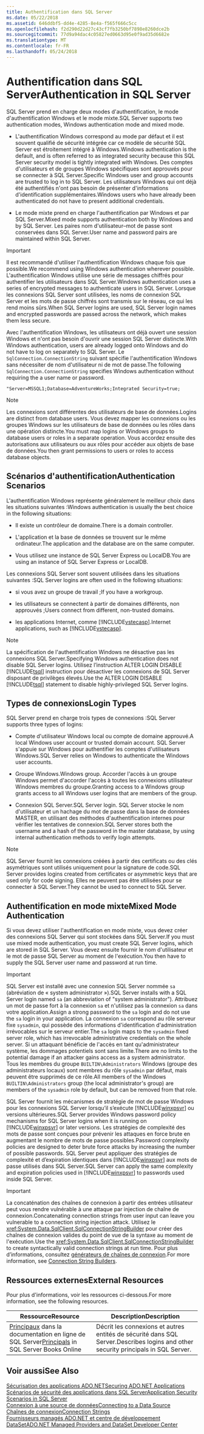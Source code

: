 ```yaml
---
title: Authentification dans SQL Server
ms.date: 05/22/2018
ms.assetid: 646ddbf5-dd4e-4285-8e4a-f565f666c5cc
ms.openlocfilehash: f2d290d22d27c43cf7fb3250bf7898e8260dce2b
ms.sourcegitcommit: 77d9a94dac4c05827ed0663d95e0f9ad35d6682e
ms.translationtype: MT
ms.contentlocale: fr-FR
ms.lasthandoff: 05/24/2018
---
```

# <a name="authentication-in-sql-server"></a><span data-ttu-id="51e42-102">Authentification dans SQL Server</span><span class="sxs-lookup"><span data-stu-id="51e42-102">Authentication in SQL Server</span></span>
<span data-ttu-id="51e42-103">SQL Server prend en charge deux modes d'authentification, le mode d'authentification Windows et le mode mixte.</span><span class="sxs-lookup"><span data-stu-id="51e42-103">SQL Server supports two authentication modes, Windows authentication mode and mixed mode.</span></span>  
  
-   <span data-ttu-id="51e42-104">L'authentification Windows correspond au mode par défaut et il est souvent qualifié de sécurité intégrée car ce modèle de sécurité SQL Server est étroitement intégré à Windows.</span><span class="sxs-lookup"><span data-stu-id="51e42-104">Windows authentication is the default, and is often referred to as integrated security because this SQL Server security model is tightly integrated with Windows.</span></span> <span data-ttu-id="51e42-105">Des comptes d'utilisateurs et de groupes Windows spécifiques sont approuvés pour se connecter à SQL Server.</span><span class="sxs-lookup"><span data-stu-id="51e42-105">Specific Windows user and group accounts are trusted to log in to SQL Server.</span></span> <span data-ttu-id="51e42-106">Les utilisateurs Windows qui ont déjà été authentifiés n'ont pas besoin de présenter d'informations d'identification supplémentaires.</span><span class="sxs-lookup"><span data-stu-id="51e42-106">Windows users who have already been authenticated do not have to present additional credentials.</span></span>  
  
-   <span data-ttu-id="51e42-107">Le mode mixte prend en charge l'authentification par Windows et par SQL Server.</span><span class="sxs-lookup"><span data-stu-id="51e42-107">Mixed mode supports authentication both by Windows and by SQL Server.</span></span> <span data-ttu-id="51e42-108">Les paires nom d'utilisateur–mot de passe sont conservées dans SQL Server.</span><span class="sxs-lookup"><span data-stu-id="51e42-108">User name and password pairs are maintained within SQL Server.</span></span>  
  
> [!IMPORTANT]
>  <span data-ttu-id="51e42-109">Il est recommandé d'utiliser l'authentification Windows chaque fois que possible.</span><span class="sxs-lookup"><span data-stu-id="51e42-109">We recommend using Windows authentication wherever possible.</span></span> <span data-ttu-id="51e42-110">L'authentification Windows utilise une série de messages chiffrés pour authentifier les utilisateurs dans SQL Server.</span><span class="sxs-lookup"><span data-stu-id="51e42-110">Windows authentication uses a series of encrypted messages to authenticate users in SQL Server.</span></span> <span data-ttu-id="51e42-111">Lorsque les connexions SQL Server sont utilisées, les noms de connexion SQL Server et les mots de passe chiffrés sont transmis sur le réseau, ce qui les rend moins sûrs.</span><span class="sxs-lookup"><span data-stu-id="51e42-111">When SQL Server logins are used, SQL Server login names and encrypted passwords are passed across the network, which makes them less secure.</span></span>  
  
 <span data-ttu-id="51e42-112">Avec l'authentification Windows, les utilisateurs ont déjà ouvert une session Windows et n'ont pas besoin d'ouvrir une session SQL Server distincte.</span><span class="sxs-lookup"><span data-stu-id="51e42-112">With Windows authentication, users are already logged onto Windows and do not have to log on separately to SQL Server.</span></span> <span data-ttu-id="51e42-113">Le `SqlConnection.ConnectionString` suivant spécifie l'authentification Windows sans nécessiter de nom d'utilisateur ni de mot de passe.</span><span class="sxs-lookup"><span data-stu-id="51e42-113">The following `SqlConnection.ConnectionString` specifies Windows authentication without requiring the a user name or password.</span></span>  
  
```  
"Server=MSSQL1;Database=AdventureWorks;Integrated Security=true;  
```  
  
> [!NOTE]
>  <span data-ttu-id="51e42-114">Les connexions sont différentes des utilisateurs de base de données.</span><span class="sxs-lookup"><span data-stu-id="51e42-114">Logins are distinct from database users.</span></span> <span data-ttu-id="51e42-115">Vous devez mapper les connexions ou les groupes Windows sur les utilisateurs de base de données ou les rôles dans une opération distincte.</span><span class="sxs-lookup"><span data-stu-id="51e42-115">You must map logins or Windows groups to database users or roles in a separate operation.</span></span> <span data-ttu-id="51e42-116">Vous accordez ensuite des autorisations aux utilisateurs ou aux rôles pour accéder aux objets de base de données.</span><span class="sxs-lookup"><span data-stu-id="51e42-116">You then grant permissions to users or roles to access database objects.</span></span>  
  
## <a name="authentication-scenarios"></a><span data-ttu-id="51e42-117">Scénarios d'authentification</span><span class="sxs-lookup"><span data-stu-id="51e42-117">Authentication Scenarios</span></span>  
 <span data-ttu-id="51e42-118">L'authentification Windows représente généralement le meilleur choix dans les situations suivantes :</span><span class="sxs-lookup"><span data-stu-id="51e42-118">Windows authentication is usually the best choice in the following situations:</span></span>  
  
-   <span data-ttu-id="51e42-119">Il existe un contrôleur de domaine.</span><span class="sxs-lookup"><span data-stu-id="51e42-119">There is a domain controller.</span></span>  
  
-   <span data-ttu-id="51e42-120">L'application et la base de données se trouvent sur le même ordinateur.</span><span class="sxs-lookup"><span data-stu-id="51e42-120">The application and the database are on the same computer.</span></span>  
  
-   <span data-ttu-id="51e42-121">Vous utilisez une instance de SQL Server Express ou LocalDB.</span><span class="sxs-lookup"><span data-stu-id="51e42-121">You are using an instance of SQL Server Express or LocalDB.</span></span>  
  
 <span data-ttu-id="51e42-122">Les connexions SQL Server sont souvent utilisées dans les situations suivantes :</span><span class="sxs-lookup"><span data-stu-id="51e42-122">SQL Server logins are often used in the following situations:</span></span>  
  
-   <span data-ttu-id="51e42-123">si vous avez un groupe de travail ;</span><span class="sxs-lookup"><span data-stu-id="51e42-123">If you have a workgroup.</span></span>  
  
-   <span data-ttu-id="51e42-124">les utilisateurs se connectent à partir de domaines différents, non approuvés ;</span><span class="sxs-lookup"><span data-stu-id="51e42-124">Users connect from different, non-trusted domains.</span></span>  
  
-   <span data-ttu-id="51e42-125">les applications Internet, comme [!INCLUDE[vstecasp](../../../../../includes/vstecasp-md.md)].</span><span class="sxs-lookup"><span data-stu-id="51e42-125">Internet applications, such as [!INCLUDE[vstecasp](../../../../../includes/vstecasp-md.md)].</span></span>  
  
> [!NOTE]
>  <span data-ttu-id="51e42-126">La spécification de l'authentification Windows ne désactive pas les connexions SQL Server.</span><span class="sxs-lookup"><span data-stu-id="51e42-126">Specifying Windows authentication does not disable SQL Server logins.</span></span> <span data-ttu-id="51e42-127">Utilisez l’instruction ALTER LOGIN DISABLE [!INCLUDE[tsql](../../../../../includes/tsql-md.md)] instruction pour désactiver les connexions de SQL Server disposant de privilèges élevés.</span><span class="sxs-lookup"><span data-stu-id="51e42-127">Use the ALTER LOGIN DISABLE [!INCLUDE[tsql](../../../../../includes/tsql-md.md)] statement to disable highly-privileged SQL Server logins.</span></span>  
  
## <a name="login-types"></a><span data-ttu-id="51e42-128">Types de connexions</span><span class="sxs-lookup"><span data-stu-id="51e42-128">Login Types</span></span>  
 <span data-ttu-id="51e42-129">SQL Server prend en charge trois types de connexions :</span><span class="sxs-lookup"><span data-stu-id="51e42-129">SQL Server supports three types of logins:</span></span>  
  
-   <span data-ttu-id="51e42-130">Compte d'utilisateur Windows local ou compte de domaine approuvé.</span><span class="sxs-lookup"><span data-stu-id="51e42-130">A local Windows user account or trusted domain account.</span></span> <span data-ttu-id="51e42-131">SQL Server s'appuie sur Windows pour authentifier les comptes d'utilisateurs Windows.</span><span class="sxs-lookup"><span data-stu-id="51e42-131">SQL Server relies on Windows to authenticate the Windows user accounts.</span></span>  
  
-   <span data-ttu-id="51e42-132">Groupe Windows.</span><span class="sxs-lookup"><span data-stu-id="51e42-132">Windows group.</span></span> <span data-ttu-id="51e42-133">Accorder l'accès à un groupe Windows permet d'accorder l'accès à toutes les connexions utilisateur Windows membres du groupe.</span><span class="sxs-lookup"><span data-stu-id="51e42-133">Granting access to a Windows group grants access to all Windows user logins that are members of the group.</span></span>  
  
-   <span data-ttu-id="51e42-134">Connexion SQL Server.</span><span class="sxs-lookup"><span data-stu-id="51e42-134">SQL Server login.</span></span> <span data-ttu-id="51e42-135">SQL Server stocke le nom d'utilisateur et un hachage du mot de passe dans la base de données MASTER, en utilisant des méthodes d'authentification internes pour vérifier les tentatives de connexion.</span><span class="sxs-lookup"><span data-stu-id="51e42-135">SQL Server stores both the username and a hash of the password in the master database, by using internal authentication methods to verify login attempts.</span></span>  
  
> [!NOTE]
>  <span data-ttu-id="51e42-136">SQL Server fournit les connexions créées à partir des certificats ou des clés asymétriques sont utilisés uniquement pour la signature de code.</span><span class="sxs-lookup"><span data-stu-id="51e42-136">SQL Server provides logins created from certificates or asymmetric keys that are used only for code signing.</span></span> <span data-ttu-id="51e42-137">Elles ne peuvent pas être utilisées pour se connecter à SQL Server.</span><span class="sxs-lookup"><span data-stu-id="51e42-137">They cannot be used to connect to SQL Server.</span></span>  
  
## <a name="mixed-mode-authentication"></a><span data-ttu-id="51e42-138">Authentification en mode mixte</span><span class="sxs-lookup"><span data-stu-id="51e42-138">Mixed Mode Authentication</span></span>  
 <span data-ttu-id="51e42-139">Si vous devez utiliser l'authentification en mode mixte, vous devez créer des connexions SQL Server qui sont stockées dans SQL Server.</span><span class="sxs-lookup"><span data-stu-id="51e42-139">If you must use mixed mode authentication, you must create SQL Server logins, which are stored in SQL Server.</span></span> <span data-ttu-id="51e42-140">Vous devez ensuite fournir le nom d'utilisateur et le mot de passe SQL Server au moment de l'exécution.</span><span class="sxs-lookup"><span data-stu-id="51e42-140">You then have to supply the SQL Server user name and password at run time.</span></span>  
  
> [!IMPORTANT]
>  <span data-ttu-id="51e42-141">SQL Server est installé avec une connexion SQL Server nommée `sa` (abréviation de « system administrator »).</span><span class="sxs-lookup"><span data-stu-id="51e42-141">SQL Server installs with a SQL Server login named `sa` (an abbreviation of "system administrator").</span></span> <span data-ttu-id="51e42-142">Attribuez un mot de passe fort à la connexion `sa` et n'utilisez pas la connexion `sa` dans votre application.</span><span class="sxs-lookup"><span data-stu-id="51e42-142">Assign a strong password to the `sa` login and do not use the `sa` login in your application.</span></span> <span data-ttu-id="51e42-143">La connexion `sa` correspond au rôle serveur fixe `sysadmin`, qui possède des informations d'identification d'administration irrévocables sur le serveur entier.</span><span class="sxs-lookup"><span data-stu-id="51e42-143">The `sa` login maps to the `sysadmin` fixed server role, which has irrevocable administrative credentials on the whole server.</span></span> <span data-ttu-id="51e42-144">Si un attaquant bénéficie de l'accès en tant qu'administrateur système, les dommages potentiels sont sans limite.</span><span class="sxs-lookup"><span data-stu-id="51e42-144">There are no limits to the potential damage if an attacker gains access as a system administrator.</span></span> <span data-ttu-id="51e42-145">Tous les membres du groupe `BUILTIN\Administrators` Windows (groupe des administrateurs locaux) sont membres du rôle `sysadmin` par défaut, mais peuvent être supprimés de ce rôle.</span><span class="sxs-lookup"><span data-stu-id="51e42-145">All members of the Windows `BUILTIN\Administrators` group (the local administrator's group) are members of the `sysadmin` role by default, but can be removed from that role.</span></span>  
  
 <span data-ttu-id="51e42-146">SQL Server fournit les mécanismes de stratégie de mot de passe Windows pour les connexions SQL Server lorsqu’il s’exécute [!INCLUDE[winxpsvr](../../../../../includes/winxpsvr-md.md)] ou versions ultérieures.</span><span class="sxs-lookup"><span data-stu-id="51e42-146">SQL Server provides Windows password policy mechanisms for SQL Server logins when it is running on [!INCLUDE[winxpsvr](../../../../../includes/winxpsvr-md.md)] or later versions.</span></span> <span data-ttu-id="51e42-147">Les stratégies de complexité des mots de passe sont conçues pour prévenir les attaques en force brute en augmentant le nombre de mots de passe possibles.</span><span class="sxs-lookup"><span data-stu-id="51e42-147">Password complexity policies are designed to deter brute force attacks by increasing the number of possible passwords.</span></span> <span data-ttu-id="51e42-148">SQL Server peut appliquer des stratégies de complexité et d’expiration identiques dans [!INCLUDE[winxpsvr](../../../../../includes/winxpsvr-md.md)] aux mots de passe utilisés dans SQL Server.</span><span class="sxs-lookup"><span data-stu-id="51e42-148">SQL Server can apply the same complexity and expiration policies used in [!INCLUDE[winxpsvr](../../../../../includes/winxpsvr-md.md)] to passwords used inside SQL Server.</span></span>  
  
> [!IMPORTANT]
>  <span data-ttu-id="51e42-149">La concaténation des chaînes de connexion à partir des entrées utilisateur peut vous rendre vulnérable à une attaque par injection de chaîne de connexion.</span><span class="sxs-lookup"><span data-stu-id="51e42-149">Concatenating connection strings from user input can leave you vulnerable to a connection string injection attack.</span></span> <span data-ttu-id="51e42-150">Utilisez le <xref:System.Data.SqlClient.SqlConnectionStringBuilder> pour créer des chaînes de connexion valides du point de vue de la syntaxe au moment de l'exécution.</span><span class="sxs-lookup"><span data-stu-id="51e42-150">Use the <xref:System.Data.SqlClient.SqlConnectionStringBuilder> to create syntactically valid connection strings at run time.</span></span> <span data-ttu-id="51e42-151">Pour plus d’informations, consultez [générateurs de chaînes de connexion](../../../../../docs/framework/data/adonet/connection-string-builders.md).</span><span class="sxs-lookup"><span data-stu-id="51e42-151">For more information, see [Connection String Builders](../../../../../docs/framework/data/adonet/connection-string-builders.md).</span></span>  
  
## <a name="external-resources"></a><span data-ttu-id="51e42-152">Ressources externes</span><span class="sxs-lookup"><span data-stu-id="51e42-152">External Resources</span></span>  
 <span data-ttu-id="51e42-153">Pour plus d'informations, voir les ressources ci-dessous.</span><span class="sxs-lookup"><span data-stu-id="51e42-153">For more information, see the following resources.</span></span>  
  
|<span data-ttu-id="51e42-154">Ressource</span><span class="sxs-lookup"><span data-stu-id="51e42-154">Resource</span></span>|<span data-ttu-id="51e42-155">Description</span><span class="sxs-lookup"><span data-stu-id="51e42-155">Description</span></span>|  
|--------------|-----------------|  
|<span data-ttu-id="51e42-156">[Principaux](http://msdn.microsoft.com/library/bb543165.aspx) dans la documentation en ligne de SQL Server</span><span class="sxs-lookup"><span data-stu-id="51e42-156">[Principals](http://msdn.microsoft.com/library/bb543165.aspx) in SQL Server Books Online</span></span>|<span data-ttu-id="51e42-157">Décrit les connexions et autres entités de sécurité dans SQL Server.</span><span class="sxs-lookup"><span data-stu-id="51e42-157">Describes logins and other security principals in SQL Server.</span></span>|  
  
## <a name="see-also"></a><span data-ttu-id="51e42-158">Voir aussi</span><span class="sxs-lookup"><span data-stu-id="51e42-158">See Also</span></span>  
 [<span data-ttu-id="51e42-159">Sécurisation des applications ADO.NET</span><span class="sxs-lookup"><span data-stu-id="51e42-159">Securing ADO.NET Applications</span></span>](../../../../../docs/framework/data/adonet/securing-ado-net-applications.md)  
 [<span data-ttu-id="51e42-160">Scénarios de sécurité des applications dans SQL Server</span><span class="sxs-lookup"><span data-stu-id="51e42-160">Application Security Scenarios in SQL Server</span></span>](../../../../../docs/framework/data/adonet/sql/application-security-scenarios-in-sql-server.md)  
 [<span data-ttu-id="51e42-161">Connexion à une source de données</span><span class="sxs-lookup"><span data-stu-id="51e42-161">Connecting to a Data Source</span></span>](../../../../../docs/framework/data/adonet/connecting-to-a-data-source.md)  
 [<span data-ttu-id="51e42-162">Chaînes de connexion</span><span class="sxs-lookup"><span data-stu-id="51e42-162">Connection Strings</span></span>](../../../../../docs/framework/data/adonet/connection-strings.md)  
 [<span data-ttu-id="51e42-163">Fournisseurs managés ADO.NET et centre de développement DataSet</span><span class="sxs-lookup"><span data-stu-id="51e42-163">ADO.NET Managed Providers and DataSet Developer Center</span></span>](http://go.microsoft.com/fwlink/?LinkId=217917)
